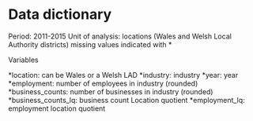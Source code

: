 # Data dictionary

Period: 2011-2015
Unit of analysis: locations (Wales and Welsh Local Authority districts)
missing values indicated with *

Variables

*location: can be Wales or a Welsh LAD
*industry: industry
*year: year
*employment: number of employees in industry (rounded)
*business_counts: number of businesses in industry (rounded)
*business_counts_lq: business count Location quotient
*employment_lq: employment location quotient